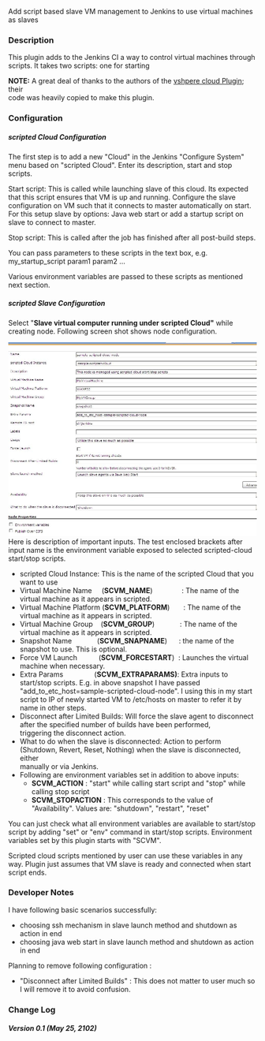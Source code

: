   

Add script based slave VM management to Jenkins to use virtual machines
as slaves

### **Description**

This plugin adds to the Jenkins CI a way to control virtual machines
through scripts. It takes two scripts: one for starting

**NOTE:** A great deal of thanks to the authors of the [vshpere cloud
Plugin](https://wiki.jenkins-ci.org/display/JENKINS/vSphere+Cloud+Plugin);
their  
code was heavily copied to make this plugin.

### Configuration

##### scripted Cloud Configuration

The first step is to add a new "Cloud" in the Jenkins "Configure System"
menu based on "scripted Cloud". Enter its description, start and stop
scripts.

Start script: This is called while launching slave of this cloud. Its
expected that this script ensures that VM is up and running. Configure
the slave configuration on VM such that it connects to master
automatically on start. For this setup slave by options: Java web start
or add a startup script on slave to connect to master.

Stop script: This is called after the job has finished after all
post-build steps.

You can pass parameters to these scripts in the text box, e.g.
my\_startup\_script param1 param2 ...

Various environment variables are passed to these scripts as mentioned
next section.

##### scripted Slave Configuration

Select "**Slave virtual computer running under scripted Cloud"** while
creating node. Following screen shot shows node configuration.

![](docs/images/node_conf_snap.JPG)  
Here is description of important inputs. The test enclosed brackets
after input name is the environment variable exposed to selected
scripted-cloud start/stop scripts.

-   scripted Cloud Instance: This is the name of the scripted Cloud that
    you want to use
-   Virtual Machine Name     (**SCVM\_NAME**)               : The name
    of the virtual machine as it appears in scripted.
-   Virtual Machine Platform (**SCVM\_PLATFORM**)       : The name of
    the virtual machine as it appears in scripted.
-   Virtual Machine Group    (**SCVM\_GROUP**)             : The name of
    the virtual machine as it appears in scripted.
-   Snapshot Name             (**SCVM\_SNAPNAME**)      : the name of
    the snapshot to use. This is optional.
-   Force VM Launch           (**SCVM\_FORCESTART**)  : Launches the
    virtual machine when necessary.
-   Extra Params                (**SCVM\_EXTRAPARAMS)**: Extra inputs to
    start/stop scripts. E.g. in above snapshot I have passed
    "add\_to\_etc\_host=sample-scripted-cloud-node". I using this in my
    start script to IP of newly started VM to /etc/hosts on master to
    refer it by name in other steps.
-   Disconnect after Limited Builds: Will force the slave agent to
    disconnect after the specified number of builds have been
    performed,  
    triggering the disconnect action.
-   What to do when the slave is disconnected: Action to perform
    (Shutdown, Revert, Reset, Nothing) when the slave is disconnected,
    either  
    manually or via Jenkins.
-   Following are environment variables set in addition to above inputs:
    -   **SCVM\_ACTION** : "start" while calling start script and "stop"
        while calling stop script
    -   **SCVM\_STOPACTION** : This corresponds to the value of
        "Availability". Values are: "shutdown", "restart", "reset"

You can just check what all environment variables are available to
start/stop script by adding "set" or "env" command in start/stop
scripts. Environment variables set by this plugin starts with "SCVM".

Scripted cloud scripts mentioned by user can use these variables in any
way. Plugin just assumes that VM slave is ready and connected when start
script ends.

### Developer Notes

I have following basic scenarios successfully:

-   choosing ssh mechanism in slave launch method and shutdown as action
    in end
-   choosing java web start in slave launch method and shutdown as
    action in end

Planning to remove following configuration :

-   "Disconnect after Limited Builds" : This does not matter to user
    much so I will remove it to avoid confusion.

### Change Log

##### Version 0.1 (May 25, 2102)
